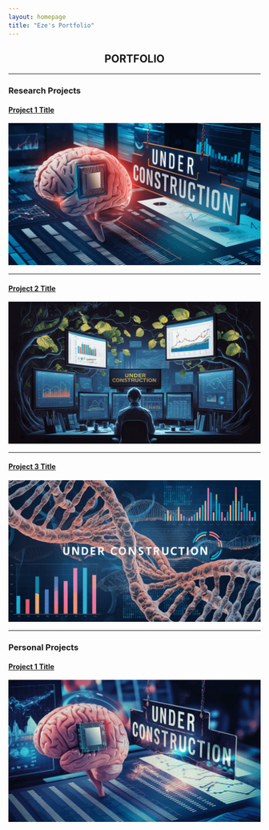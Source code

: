 ```yaml
---
layout: homepage
title: "Eze's Portfolio"
---
```


<div style="text-align:center;">
    <h2>PORTFOLIO</h2>
</div>

---

### Research Projects

#### [Project 1 Title](/sample_page)
<a href="/sample_page">
    <img src="images/underconstruction4.png?raw=true" alt="Project 1" />
</a>

---

#### [Project 2 Title](/pdf/sample_presentation.pdf)
<a href="/pdf/sample_presentation.pdf">
    <img src="images/underconstruction1.png?raw=true" alt="Project 2" />
</a>

---

#### [Project 3 Title](http://example.com/)
<a href="http://example.com/">
    <img src="images/underconstruction2.png?raw=true" alt="Project 3" />
</a>

---

### Personal Projects

#### [Project 1 Title](/sample_page)
<a href="/sample_page">
    <img src="images/underconstruction3.png?raw=true" alt="Project 4" />
</a>





